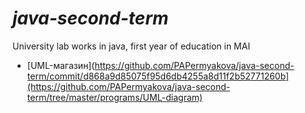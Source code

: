 # ___java-second-term___
University lab works in java, first year of education in MAI
- [UML-магазин](https://github.com/PAPermyakova/java-second-term/commit/d868a9d85075f95d6db4255a8d11f2b52771260b](https://github.com/PAPermyakova/java-second-term/tree/master/programs/UML-diagram)
